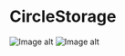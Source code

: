 # CircleStorage

![Image alt](https://github.com/BassTechnologies/CircleStorage/raw/master/img/photo_2020-02-29_12-24-23.jpg)
![Image alt](https://github.com/BassTechnologies/CircleStorage/raw/master/img/photo_2020-02-29_12-30-04.jpg)

